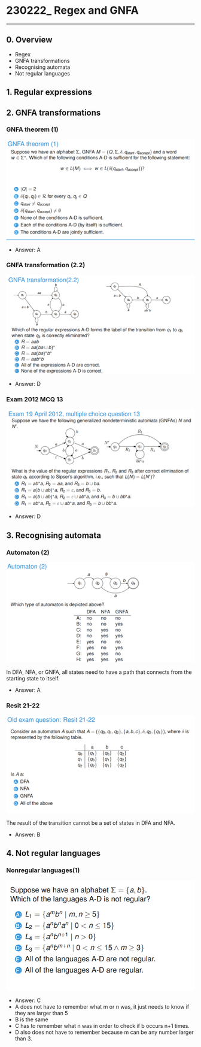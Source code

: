 # 230222_ Regex and GNFA

---

## 0. Overview
- Regex
- GNFA transformations
- Recognising automata
- Not regular languages

## 1. Regular expressions
## 2. GNFA transformations
### GNFA theorem (1)
![img_12.png](img_12.png)

- Answer: A

### GNFA transformation (2.2)
![img_13.png](img_13.png)

- Answer: D

### Exam 2012 MCQ 13
![img_14.png](img_14.png)

- Answer: D

## 3. Recognising automata
### Automaton (2)
![img_15.png](img_15.png)

In DFA, NFA, or GNFA, all states need to have a path that connects from the starting state to itself.
- Answer: A

### Resit 21-22
![img_16.png](img_16.png)

The result of the transition cannot be a set of states in DFA and NFA.
- Answer: B

## 4. Not regular languages
### Nonregular languages(1)
![img_17.png](img_17.png)

- Answer: C
- A does not have to remember what m or n was, it just needs to know if they are larger than 5
- B is the same
- C has to remember what n was in order to check if b occurs n+1 times.
- D also does not have to remember because m can be any number larger than 3.